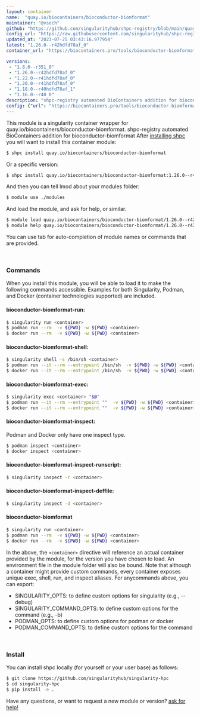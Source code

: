 ```yaml
---
layout: container
name:  "quay.io/biocontainers/bioconductor-biomformat"
maintainer: "@vsoch"
github: "https://github.com/singularityhub/shpc-registry/blob/main/quay.io/biocontainers/bioconductor-biomformat/container.yaml"
config_url: "https://raw.githubusercontent.com/singularityhub/shpc-registry/main/quay.io/biocontainers/bioconductor-biomformat/container.yaml"
updated_at: "2023-07-25 03:43:16.977954"
latest: "1.26.0--r42hdfd78af_0"
container_url: "https://biocontainers.pro/tools/bioconductor-biomformat"

versions:
 - "1.8.0--r351_0"
 - "1.26.0--r42hdfd78af_0"
 - "1.22.0--r41hdfd78af_0"
 - "1.20.0--r41hdfd78af_0"
 - "1.18.0--r40hdfd78af_1"
 - "1.16.0--r40_0"
description: "shpc-registry automated BioContainers addition for bioconductor-biomformat"
config: {"url": "https://biocontainers.pro/tools/bioconductor-biomformat", "maintainer": "@vsoch", "description": "shpc-registry automated BioContainers addition for bioconductor-biomformat", "latest": {"1.26.0--r42hdfd78af_0": "sha256:b626cc9aeda70c955b5d17c11b41cbe2b9fab466621ad2080456163286f3baf0"}, "tags": {"1.8.0--r351_0": "sha256:53ea0ba24cf1b038ef84ef86b7dfcac96582675caf374b45de206dacac7dabf9", "1.26.0--r42hdfd78af_0": "sha256:b626cc9aeda70c955b5d17c11b41cbe2b9fab466621ad2080456163286f3baf0", "1.22.0--r41hdfd78af_0": "sha256:fa26c6b1abea085b296391a64cfdd8ee3d88f118fb8cc047ab9014764b796239", "1.20.0--r41hdfd78af_0": "sha256:64f8d6b13662fec97053122c8e8cd0d25b012c851931edda13116851cdd23a59", "1.18.0--r40hdfd78af_1": "sha256:d56452aea777a469305ad5ba097268689178a11aac9a6f9e24d33b1c1edfa982", "1.16.0--r40_0": "sha256:4239eb75dbedf61842d4e9669461bf7b325e0f9adea79ce5eda9c21d987193d8"}, "docker": "quay.io/biocontainers/bioconductor-biomformat"}
---
```


This module is a singularity container wrapper for quay.io/biocontainers/bioconductor-biomformat.
shpc-registry automated BioContainers addition for bioconductor-biomformat
After [installing shpc](#install) you will want to install this container module:


```bash
$ shpc install quay.io/biocontainers/bioconductor-biomformat
```

Or a specific version:

```bash
$ shpc install quay.io/biocontainers/bioconductor-biomformat:1.26.0--r42hdfd78af_0
```

And then you can tell lmod about your modules folder:

```bash
$ module use ./modules
```

And load the module, and ask for help, or similar.

```bash
$ module load quay.io/biocontainers/bioconductor-biomformat/1.26.0--r42hdfd78af_0
$ module help quay.io/biocontainers/bioconductor-biomformat/1.26.0--r42hdfd78af_0
```

You can use tab for auto-completion of module names or commands that are provided.

<br>

### Commands

When you install this module, you will be able to load it to make the following commands accessible.
Examples for both Singularity, Podman, and Docker (container technologies supported) are included.

#### bioconductor-biomformat-run:

```bash
$ singularity run <container>
$ podman run --rm  -v ${PWD} -w ${PWD} <container>
$ docker run --rm  -v ${PWD} -w ${PWD} <container>
```

#### bioconductor-biomformat-shell:

```bash
$ singularity shell -s /bin/sh <container>
$ podman run --it --rm --entrypoint /bin/sh  -v ${PWD} -w ${PWD} <container>
$ docker run --it --rm --entrypoint /bin/sh  -v ${PWD} -w ${PWD} <container>
```

#### bioconductor-biomformat-exec:

```bash
$ singularity exec <container> "$@"
$ podman run --it --rm --entrypoint ""  -v ${PWD} -w ${PWD} <container> "$@"
$ docker run --it --rm --entrypoint ""  -v ${PWD} -w ${PWD} <container> "$@"
```

#### bioconductor-biomformat-inspect:

Podman and Docker only have one inspect type.

```bash
$ podman inspect <container>
$ docker inspect <container>
```

#### bioconductor-biomformat-inspect-runscript:

```bash
$ singularity inspect -r <container>
```

#### bioconductor-biomformat-inspect-deffile:

```bash
$ singularity inspect -d <container>
```



#### bioconductor-biomformat

```bash
$ singularity run <container>
$ podman run --rm  -v ${PWD} -w ${PWD} <container>
$ docker run --rm  -v ${PWD} -w ${PWD} <container>
```


In the above, the `<container>` directive will reference an actual container provided
by the module, for the version you have chosen to load. An environment file in the
module folder will also be bound. Note that although a container
might provide custom commands, every container exposes unique exec, shell, run, and
inspect aliases. For anycommands above, you can export:

 - SINGULARITY_OPTS: to define custom options for singularity (e.g., --debug)
 - SINGULARITY_COMMAND_OPTS: to define custom options for the command (e.g., -b)
 - PODMAN_OPTS: to define custom options for podman or docker
 - PODMAN_COMMAND_OPTS: to define custom options for the command

<br>

### Install

You can install shpc locally (for yourself or your user base) as follows:

```bash
$ git clone https://github.com/singularityhub/singularity-hpc
$ cd singularity-hpc
$ pip install -e .
```

Have any questions, or want to request a new module or version? [ask for help!](https://github.com/singularityhub/singularity-hpc/issues)